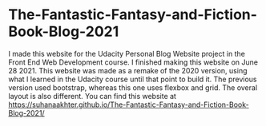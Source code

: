 # The-Fantastic-Fantasy-and-Fiction-Book-Blog-2021
I made this website for the Udacity Personal Blog Website project in the Front End Web Development course. I finished making this website on June 28 2021. This website was made as a remake of the 2020 version, using what I learned in the Udacity course until that point to build it. The previous version used bootstrap, whereas this one uses flexbox and grid. The overal layout is also different. You can find this website at https://suhanaakhter.github.io/The-Fantastic-Fantasy-and-Fiction-Book-Blog-2021/
